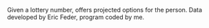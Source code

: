 Given a lottery number, offers projected options for the person. Data developed by Eric Feder, program coded by me.
